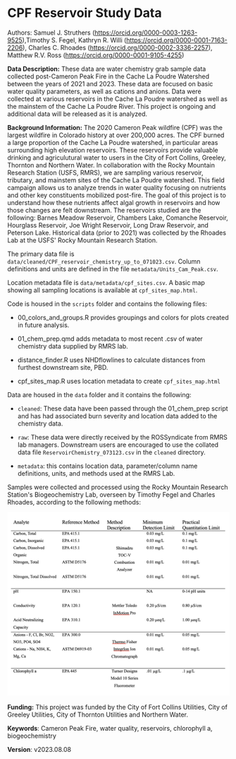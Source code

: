 # CPF Reservoir Study Data

Authors: Samuel J. Struthers (<https://orcid.org/0000-0003-1263-9525>),Timothy S. Fegel,  Kathryn R. Willi (<https://orcid.org/0000-0001-7163-2206>), Charles C. Rhoades (<https://orcid.org/0000-0002-3336-2257>), Matthew R.V. Ross (<https://orcid.org/0000-0001-9105-4255>)

**Data Description:** These data are water chemistry grab sample data collected post-Cameron Peak Fire in the Cache La Poudre Watershed between the years of 2021 and 2023. These data are focused on basic water quality parameters, as well as cations and anions. Data were collected at various reservoirs in the Cache La Poudre watershed as well as the mainstem of the Cache La Poudre River. This project is ongoing and additional data will be released as it is analyzed.

**Background Information:** The 2020 Cameron Peak wildfire (CPF) was the largest wildfire in Colorado history at over 200,000 acres. The CPF burned a large proportion of the Cache La Poudre watershed, in particular areas surrounding high elevation reservoirs. These reservoirs provide valuable drinking and agriculutural water to users in the City of Fort Collins, Greeley, Thornton and Northern Water. In collaboration with the Rocky Mountain Research Station (USFS, RMRS), we are sampling various reservoir, tributary, and mainstem sites of the Cache La Poudre watershed. This field campaign allows us to analyze trends in water quality focusing on nutrients and other key constituents mobilized post-fire. The goal of this project is to understand how these nutrients affect algal growth in reservoirs and how those changes are felt downstream. The reservoirs studied are the following: Barnes Meadow Reservoir, Chambers Lake, Comanche Reservoir, Hourglass Reservoir, Joe Wright Reservoir, Long Draw Reservoir, and Peterson Lake. Historical data (prior to 2021) was collected by the Rhoades Lab at the USFS' Rocky Mountain Research Station.

The primary data file is `data/cleaned/CPF_reservoir_chemistry_up_to_071023.csv`. Column definitions and units are defined in the file `metadata/Units_Cam_Peak.csv`.

Location metadata file is `data/metadata/cpf_sites.csv`. A basic map showing all sampling locations is available at `cpf_sites_map.html`.

Code is housed in the `scripts` folder and contains the following files:

-   00_colors_and_groups.R provides groupings and colors for plots created in future analysis.

-   01_chem_prep.qmd adds metadata to most recent .csv of water chemistry data supplied by RMRS lab.

-   distance_finder.R uses NHDflowlines to calculate distances from furthest downstream site, PBD.

-   cpf_sites_map.R uses location metadata to create `cpf_sites_map.html`

Data are housed in the `data` folder and it contains the following:

-   `cleaned`: These data have been passed through the 01_chem_prep script and has had associated burn severity and location data added to the chemistry data.

-   `raw`: These data were directly received by the ROSSyndicate from RMRS lab managers. Downstream users are encouraged to use the collated data file `ReservoirChemistry_073123.csv` in the `cleaned` directory.

-   `metadata`: this contains location data, parameter/column name definitions, units, and methods used at the RMRS Lab.

Samples were collected and processed using the Rocky Mountain Research Station's Biogeochemistry Lab, overseen by Timothy Fegel and Charles Rhoades, according to the following methods:

![List of parameters sampled and analytical methods used during the course of this study (adapted from the USFS Rocky Mountain Research Station's 2020 Quality Assurance Procedure Plan](data/metadata/rmrs_procedures.png)

**Funding:** This project was funded by the City of Fort Collins Utilities, City of Greeley Utilities, City of Thornton Utilities and Northern Water.

**Keywords**: Cameron Peak Fire, water quality, reservoirs, chlorophyll a, biogeochemistry

**Version**: v2023.08.08
